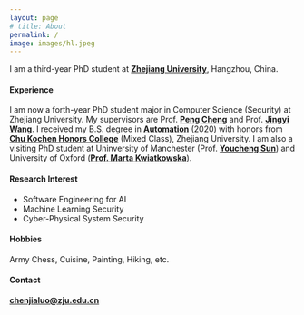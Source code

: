 ```yaml
---
layout: page
# title: About
permalink: /
image: images/hl.jpeg
---
```


I am a third-year PhD student at **[Zhejiang University](https://www.zju.edu.cn/)**, Hangzhou, China. 

#### Experience

I am now a forth-year PhD student major in Computer Science (Security) at Zhejiang University. My supervisors are Prof. **[Peng Cheng](https://person.zju.edu.cn/en/cp#0)** and Prof. **[Jingyi Wang](https://wang-jingyi.github.io/)**. I received my B.S. degree in **[Automation](http://www.cse.zju.edu.cn/)** (2020) with honors from **[Chu Kochen Honors College](http://ckc.zju.edu.cn/ckcen/wbout/list.htm)** (Mixed Class), Zhejiang University. I am also a visiting PhD student at Uninversity of Manchester (Prof. **[Youcheng Sun](https://research.manchester.ac.uk/en/persons/youcheng.sun)**) and University of Oxford (**[Prof. Marta Kwiatkowska](https://www.cs.ox.ac.uk/people/marta.kwiatkowska/)**). 


<!-- <img align="right" src="images/me2.jpeg" />  -->
<!-- <img style="float: right;" src="images/me2.jpeg">  -->

#### Research Interest

- Software Engineering for AI 
- Machine Learning Security 
- Cyber-Physical System Security 

#### Hobbies

Army Chess, Cuisine, Painting, Hiking, etc. 


#### Contact
**[chenjialuo@zju.edu.cn](mailto:chenjialuo@zju.edu.cn)**
